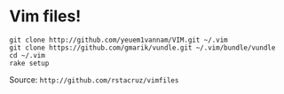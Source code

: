 Vim files!
==========

    git clone http://github.com/yeuem1vannam/VIM.git ~/.vim
    git clone https://github.com/gmarik/vundle.git ~/.vim/bundle/vundle
    cd ~/.vim
    rake setup
Source: `http://github.com/rstacruz/vimfiles`
